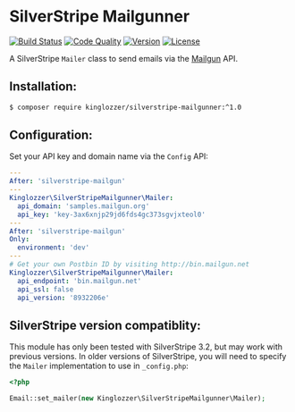 # SilverStripe Mailgunner

[![Build Status](http://img.shields.io/travis/kinglozzer/silverstripe-mailgunner.svg?style=flat-square)](https://travis-ci.org/kinglozzer/silverstripe-mailgunner)
[![Code Quality](http://img.shields.io/scrutinizer/g/kinglozzer/silverstripe-mailgunner.svg?style=flat-square)](https://scrutinizer-ci.com/g/kinglozzer/silverstripe-mailgunner)
[![Version](http://img.shields.io/packagist/v/kinglozzer/silverstripe-mailgunner.svg?style=flat-square)](https://packagist.org/packages/kinglozzer/silverstripe-mailgunner)
[![License](http://img.shields.io/packagist/l/kinglozzer/silverstripe-mailgunner.svg?style=flat-square)](LICENSE.md)

A SilverStripe `Mailer` class to send emails via the [Mailgun](http://www.mailgun.com/) API.

## Installation:

```bash
$ composer require kinglozzer/silverstripe-mailgunner:^1.0
```

## Configuration:

Set your API key and domain name via the `Config` API:

```yml
---
After: 'silverstripe-mailgun'
---
Kinglozzer\SilverStripeMailgunner\Mailer:
  api_domain: 'samples.mailgun.org'
  api_key: 'key-3ax6xnjp29jd6fds4gc373sgvjxteol0'
---
After: 'silverstripe-mailgun'
Only:
  environment: 'dev'
---
# Get your own Postbin ID by visiting http://bin.mailgun.net
Kinglozzer\SilverStripeMailgunner\Mailer:
  api_endpoint: 'bin.mailgun.net'
  api_ssl: false
  api_version: '8932206e'
```

## SilverStripe version compatiblity:

This module has only been tested with SilverStripe 3.2, but may work with previous versions. In older versions of SilverStripe, you will need to specify the `Mailer` implementation to use in `_config.php`:

```php
<?php

Email::set_mailer(new Kinglozzer\SilverStripeMailgunner\Mailer);
```
